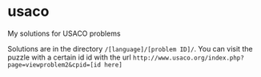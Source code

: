 # usaco

My solutions for USACO problems

Solutions are in the directory `/[language]/[problem ID]/`. You can visit the puzzle with a certain id id with the url `http://www.usaco.org/index.php?page=viewproblem2&cpid=[id here]`
